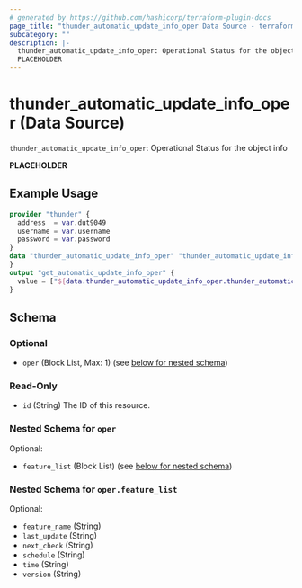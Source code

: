 ```yaml
---
# generated by https://github.com/hashicorp/terraform-plugin-docs
page_title: "thunder_automatic_update_info_oper Data Source - terraform-provider-thunder"
subcategory: ""
description: |-
  thunder_automatic_update_info_oper: Operational Status for the object info
  PLACEHOLDER
---
```


# thunder_automatic_update_info_oper (Data Source)

`thunder_automatic_update_info_oper`: Operational Status for the object info

__PLACEHOLDER__

## Example Usage

```terraform
provider "thunder" {
  address  = var.dut9049
  username = var.username
  password = var.password
}
data "thunder_automatic_update_info_oper" "thunder_automatic_update_info_oper" {
}
output "get_automatic_update_info_oper" {
  value = ["${data.thunder_automatic_update_info_oper.thunder_automatic_update_info_oper}"]
}
```

<!-- schema generated by tfplugindocs -->
## Schema

### Optional

- `oper` (Block List, Max: 1) (see [below for nested schema](#nestedblock--oper))

### Read-Only

- `id` (String) The ID of this resource.

<a id="nestedblock--oper"></a>
### Nested Schema for `oper`

Optional:

- `feature_list` (Block List) (see [below for nested schema](#nestedblock--oper--feature_list))

<a id="nestedblock--oper--feature_list"></a>
### Nested Schema for `oper.feature_list`

Optional:

- `feature_name` (String)
- `last_update` (String)
- `next_check` (String)
- `schedule` (String)
- `time` (String)
- `version` (String)


